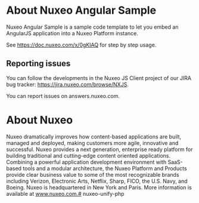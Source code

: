 # About Nuxeo Angular Sample
 
Nuxeo Angular Sample is a sample code template to let you embed an AngularJS application into a Nuxeo Platform instance.

See https://doc.nuxeo.com/x/0gKIAQ for step by step usage.
 
## Reporting issues
 
You can follow the developments in the Nuxeo JS Client project of our JIRA bug tracker: https://jira.nuxeo.com/browse/NXJS.

You can report issues on answers.nuxeo.com.
 
# About Nuxeo

Nuxeo dramatically improves how content-based applications are built, managed and deployed, making customers more agile, innovative and successful. Nuxeo provides a next generation, enterprise ready platform for building traditional and cutting-edge content oriented applications. Combining a powerful application development environment with SaaS-based tools and a modular architecture, the Nuxeo Platform and Products provide clear business value to some of the most recognizable brands including Verizon, Electronic Arts, Netflix, Sharp, FICO, the U.S. Navy, and Boeing. Nuxeo is headquartered in New York and Paris. More information is available at www.nuxeo.com.# nuxeo-unify-php
